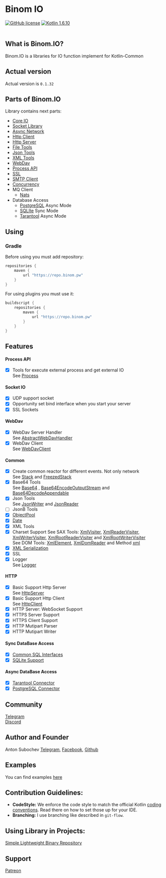 # Binom IO
[![GitHub license](https://img.shields.io/badge/license-Apache%20License%202.0-blue.svg?style=flat)](http://www.apache.org/licenses/LICENSE-2.0)
[![Kotlin 1.6.10](https://img.shields.io/badge/Kotlin-1.6.10-blue.svg?style=flat&logo=kotlin)](http://kotlinlang.org) <br><br>

## What is Binom.IO?
Binom.IO is a libraries for IO function implement for Kotlin-Common<br>

## Actual version

Actual version is `0.1.32`

## Parts of Binom.IO

Library contains next parts:<br>

* [Core IO](core)
* [Socket Library](socket)
* [Async Network](nio)
* [Http Client](httpClient)
* [Http Server](httpServer)
* [File Tools](file)
* [Json Tools](json)
* [XML Tools](xml)
* [WebDav](webdav)
* [Process API](process)
* [SSL](ssl)
* [SMTP Client](smtp)
* [Concurrency](concurrency)
* MQ Client
    * [Nats](mq/nats)
* Database Access<br>
    * [PostgreSQL](db/postgresql-async) Async Mode
    * [SQLIte](db/sqlite) Sync Mode
    * [Tarantool](tarantool) Async Mode

## Using

### Gradle

Before using you must add repository:

```groovy
repositories {
    maven {
        url "https://repo.binom.pw"
    }
}
```

For using plugins you must use it:

```groovy
buildscript {
    repositories {
        maven {
            url "https://repo.binom.pw"
        }
    }
}
```

## Features

#### Process API

- [x] Tools for execute external process and get external IO<br>
  See [Process](process/src/commonMain/kotlin/pw/binom/process/Process.kt)

#### Socket IO

- [x] UDP support socket
- [x] Opportunity set bind interface when you start your server
- [x] SSL Sockets

#### WebDav

- [x] WebDav Server Handler<br>
  See [AbstractWebDavHandler](webdav/src/commonMain/kotlin/pw/binom/webdav/server/AbstractWebDavHandler.kt)
- [x] WebDav Client<br>
  See [WebDavClient](webdav/src/commonMain/kotlin/pw/binom/webdav/client/WebDavClient.kt)

#### Common

- [x] Create common reactor for different events. Not only network<br>
  See [Stack](core/src/commonMain/kotlin/pw/binom/Stack.kt)
  and [FreezedStack](core/src/commonMain/kotlin/pw/binom/FreezedStack.kt)
- [x] Base64 Tools<br>
  See [Base64](core/src/commonMain/kotlin/pw/binom/Base64.kt)
  , [Base64EncodeOutputStream](core/src/commonMain/kotlin/pw/binom/Base64EncodeOutputStream.kt)
  and [Base64DecodeAppendable](core/src/commonMain/kotlin/pw/binom/Base64DecodeAppendable.kt)
- [x] Json Tools <br>
  See [JsonWriter](json/src/commonMain/kotlin/pw/binom/json/JsonWriter.kt)
  and [JsonReader](json/src/commonMain/kotlin/pw/binom/json/JsonReader.kt)
- [ ] JsonB Tools
- [x] [ObjectPool](core/src/commonMain/kotlin/pw/binom/pool/DefaultPool.kt)
- [x] [Date](date)
- [x] XML Tools<br>
- [x] Charset Support See SAX Tools:
  [XmlVisiter](xml/src/commonMain/kotlin/pw/binom/xml/sax/XmlVisiter.kt),
  [XmlReaderVisiter](xml/src/commonMain/kotlin/pw/binom/xml/sax/XmlReaderVisiter.kt),
  [XmlWriterVisiter](xml/src/commonMain/kotlin/pw/binom/xml/sax/XmlWriterVisiter.kt),
  [XmlRootReaderVisiter](xml/src/commonMain/kotlin/pw/binom/xml/sax/XmlRootReaderVisiter.kt)
  and [XmlRootWriterVisiter](xml/src/commonMain/kotlin/pw/binom/xml/sax/XmlRootWriterVisiter.kt)<br>
  See DOM Tools:
  [XmlElement](xml/src/commonMain/kotlin/pw/binom/xml/dom/XmlElement.kt),
  [XmlDomReader](xml/src/commonMain/kotlin/pw/binom/xml/dom/XmlDomReader.kt)
  and Method [xml](xml/src/commonMain/kotlin/pw/binom/xml/dom/TagWriteContext.kt)
- [x] [XML Serialization](xml/xml-serialization)
- [x] SSL
- [x] Logger<br>
  See [Logger](logger/src/commonMain/kotlin/pw/binom/logger/Logger.kt)

#### HTTP

- [x] Basic Support Http Server<br>
  See [HttpServer](httpServer/src/commonMain/kotlin/pw/binom/io/httpServer/HttpServer.kt)
- [x] Basic Support Http Client<br>
  See [HttpClient](httpClient/src/commonMain/kotlin/pw/binom/io/httpClient/HttpClient.kt)
- [x] HTTP Server: WebSocket Support
- [x] HTTPS Server Support
- [x] HTTPS Client Support
- [x] HTTP Mutipart Parser
- [x] HTTP Mutipart Writer

#### Sync DataBase Access

- [x] [Common SQL Interfaces](db/README.md)
- [x] [SQLite Support](sqlite/README.md)

#### Async DataBase Access

- [x] [Tarantool Connector](tarantool)
- [x] [PostgreSQL Connector](db/postgresql-async)

## Community
[Telegram](https://t.me/io_binom) <br>
[Discord](https://discord.gg/8fJp7bX9tz)

## Author and Founder
Anton Subochev [Telegram](https://t.me/Caffeine_mgn), [Facebook](https://www.facebook.com/caffeine.mgn), [Github](https://github.com/caffeine-mgn)

## Examples

You can find examples [here](examples)

## Contribution Guidelines:
- **CodeStyle:**
We enforce the code style to match the official Kotlin [coding conventions](https://kotlinlang.org/docs/reference/coding-conventions.html). Read there on how to set those up for your IDE.
- **Branching:**
I use branching like described in `git-flow`.

## Using Library in Projects:

[Simple Lightweight Binary Repository](https://github.com/caffeine-mgn/repository)

## Support
[Patreon](https://www.patreon.com/binom)

